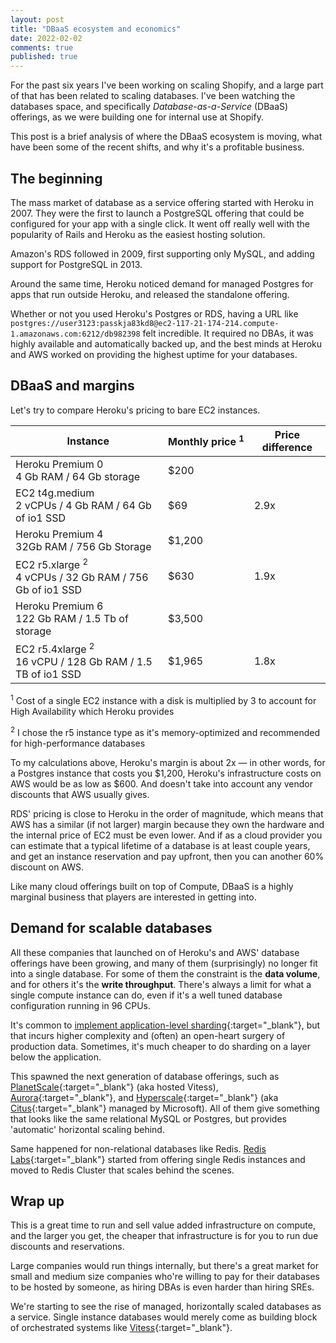 ```yaml
---
layout: post
title: "DBaaS ecosystem and economics"
date: 2022-02-02
comments: true
published: true
---
```



For the past six years I've been working on scaling Shopify, and a large part of that has been related to scaling databases. I've been  watching the databases space, and specifically _Database-as-a-Service_ (DBaaS) offerings, as we were building one for internal use at Shopify.

This post is a brief analysis of where the DBaaS ecosystem is moving, what have been some of the recent shifts, and why it's a profitable business.

## The beginning

The mass market of database as a service offering started with Heroku in 2007. They were the first to launch a PostgreSQL offering that could be configured for your app with a single click. It went off really well with the popularity of Rails and Heroku as the easiest hosting solution.

Amazon's RDS followed in 2009, first supporting only MySQL, and adding support for PostgreSQL in 2013.

Around the same time, Heroku noticed demand for managed Postgres for apps that run outside Heroku, and released the standalone offering.

Whether or not you used Heroku's Postgres or RDS, having a URL like `postgres://user3123:passkja83kd8@ec2-117-21-174-214.compute-1.amazonaws.com:6212/db982398` felt incredible. It required no DBAs, it was highly available and automatically backed up, and the best minds at Heroku and AWS worked on providing the highest uptime for your databases.

## DBaaS and margins

Let's try to compare Heroku's pricing to bare EC2 instances.

 Instance | <nobr>Monthly price <sup>1</sup></nobr> | Price difference
-- | -- | --
Heroku Premium 0<br/>4 Gb RAM / 64 Gb storage | $200 |  
EC2 t4g.medium <br/> 2 vCPUs / 4 Gb RAM / 64 Gb of io1 SSD | $69 | 2.9x
Heroku Premium 4<br/>32Gb RAM / 756 Gb Storage | $1,200 |  
EC2 r5.xlarge <sup>2</sup><br/>4 vCPUs / 32 Gb RAM / 756 Gb of io1 SSD | $630 | 1.9x
Heroku Premium 6<br/>122 Gb RAM / 1.5 Tb of storage | $3,500 |  
EC2 r5.4xlarge <sup>2</sup><br/>16 vCPU / 128 Gb RAM / 1.5 TB of io1 SSD | $1,965 | 1.8x

<div class="footnotes">
<p><sup>1</sup> Cost of a single EC2 instance with a disk is multiplied by 3 to account for High Availability which Heroku provides</p>

<p><sup>2</sup> I chose the r5 instance type as it's memory-optimized and recommended for high-performance databases</p>
</div>

To my calculations above, Heroku's margin is about 2x &mdash; in other words, for a Postgres instance that costs you $1,200, Heroku's infrastructure costs on AWS would be as low as $600. And doesn't take into account any vendor discounts that AWS usually gives.

RDS' pricing is close to Heroku in the order of magnitude, which means that AWS has a similar (if not larger) margin because they own the hardware and the internal price of EC2 must be even lower. And if as a cloud provider you can estimate that a typical lifetime of a database is at least couple years, and get an instance reservation and pay upfront, then you can another 60% discount on AWS.

Like many cloud offerings built on top of Compute, DBaaS is a highly marginal business that players are interested in getting into.

## Demand for scalable databases

All these companies that launched on of Heroku's and AWS' database offerings have been growing, and many of them (surprisingly) no longer fit into a single database. For some of them the constraint is the **data volume**, and for others it's the **write throughput**. There's always a limit for what a single compute instance can do, even if it's a well tuned database configuration running in 96 CPUs.

It's common to [implement application-level sharding](https://shopify.engineering/a-pods-architecture-to-allow-shopify-to-scale){:target="\_blank"}, but that incurs higher complexity and (often) an open-heart surgery of production data. Sometimes, it's much cheaper to do sharding on a layer below the application.

This spawned the next generation of database offerings, such as [PlanetScale](https://planetscale.com/){:target="\_blank"} (aka hosted Vitess), [Aurora](https://aws.amazon.com/rds/aurora/){:target="\_blank"}, and [Hyperscale](https://docs.microsoft.com/en-us/azure/postgresql/hyperscale/overview){:target="\_blank"} (aka [Citus](https://www.citusdata.com/){:target="\_blank"} managed by Microsoft). All of them give something that looks like the same relational MySQL or Postgres, but provides 'automatic' horizontal scaling behind.

Same happened for non-relational databases like Redis. [Redis Labs](https://redis.com/){:target="\_blank"} started from offering single Redis instances and moved to Redis Cluster that scales behind the scenes.

## Wrap up

This is a great time to run and sell value added infrastructure on compute, and the larger you get, the cheaper that infrastructure is for you to run due discounts and reservations.

Large companies would run things internally, but there's a great market for small and medium size companies who're willing to pay for their databases to be hosted by someone, as hiring DBAs is even harder than hiring SREs.

We're starting to see the rise of managed, horizontally scaled databases as a service. Single instance databases would merely come as building block of orchestrated systems like [Vitess](https://vitess.io/){:target="\_blank"}.


